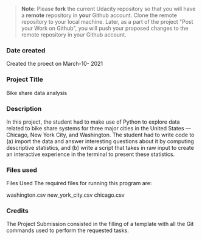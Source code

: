 >**Note**: Please **fork** the current Udacity repository so that you will have a **remote** repository in **your** Github account. Clone the remote repository to your local machine. Later, as a part of the project "Post your Work on Github", you will push your proposed changes to the remote repository in your Github account.

### Date created
Created the proect on March-10- 2021

### Project Title
Bike share data analysis 

### Description

In this project, the student had to make use of Python to explore data related to bike share systems for three major cities in the United States — Chicago, New York City, and Washington. The student had to write code to (a) import the data and answer interesting questions about it by computing descriptive statistics, and (b) write a script that takes in raw input to create an interactive experience in the terminal to present these statistics.
### Files used
Files Used
The required files for running this program are:

washington.csv
new_york_city.csv
chicago.csv

### Credits
The Project Submission consisted in the filling of a template with all the Git commands used to perform the requested tasks.

